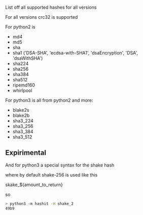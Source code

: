 List off all supported hashes for all versions

For all versions crc32 is supported

For python2 is

- md4
- md5
- sha
- sha1 ('DSA-SHA', 'ecdsa-with-SHA1', 'dsaEncryption', 'DSA', 'dsaWithSHA')
- sha224
- sha256
- sha384
- sha512
- ripemd160
- whirlpool

For python3 is all from python2 and more:

- blake2s
- blake2b
- sha3_224
- sha3_256
- sha3_384
- sha3_512

## Expirimental

And for python3 a special syntax for the shake hash

where by default shake-256 is used like this

skake_${amount_to_return}

so 

```bash
> python3 -m hashit -H shake_2  
49b9
```
